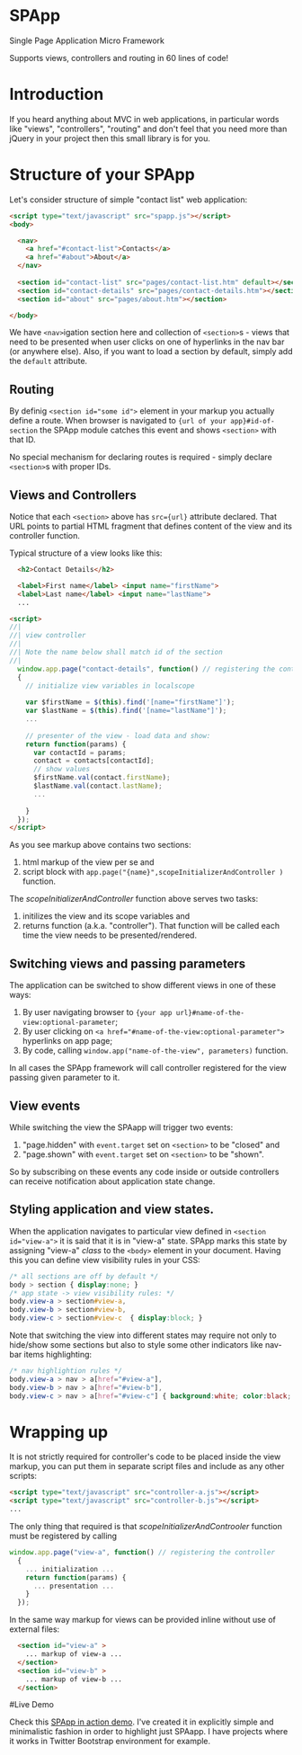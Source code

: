 SPApp
==========

Single Page Application Micro Framework

Supports views, controllers and routing in 60 lines of code!

# Introduction

If you heard anything about MVC in web applications, in particular words like "views", "controllers", "routing" and don't feel that you need more than jQuery in your project then this small library is for you.

# Structure of your SPApp 

Let's consider structure of simple "contact list" web application:

```html
<script type="text/javascript" src="spapp.js"></script>
<body>

  <nav>
    <a href="#contact-list">Contacts</a>
    <a href="#about">About</a>
  </nav>
  
  <section id="contact-list" src="pages/contact-list.htm" default></section>
  <section id="contact-details" src="pages/contact-details.htm"></section>
  <section id="about" src="pages/about.htm"></section>

</body>
```
We have `<nav>`igation section here and collection of `<section>`s - views that need to be presented when user clicks
on one of hyperlinks in the nav bar (or anywhere else). Also, if you want to load a section by default, simply add the `default` attribute.

## Routing 
  
By definig `<section id="some id">` element in your markup you actually define a route. When browser is navigated to
`{url of your app}#id-of-section` the SPApp module catches this event and shows `<section>` with that ID. 

No special mechanism for declaring routes is required - simply declare `<section>`s with proper IDs.

## Views and Controllers

Notice that each `<section>` above has `src={url}` attribute declared. That URL points to partial HTML fragment 
that defines content of the view and its controller function. 

Typical structure of a view looks like this:

```html
  <h2>Contact Details</h2>

  <label>First name</label> <input name="firstName">
  <label>Last name</label> <input name="lastName">
  ... 

<script>
//|
//| view controller
//|
//| Note the name below shall match id of the section
//|
  window.app.page("contact-details", function() // registering the controller
  {
    // initialize view variables in localscope
    
    var $firstName = $(this).find('[name="firstName"]');
    var $lastName = $(this).find('[name="lastName"]');
    ...
    
    // presenter of the view - load data and show: 
    return function(params) {
      var contactId = params; 
      contact = contacts[contactId];
      // show values 
      $firstName.val(contact.firstName);
      $lastName.val(contact.lastName);
      ...
      
    }
  }); 
</script>
```

As you see markup above contains two sections: 

 1. html markup of the view per se and
 2. script block with `app.page("{name}",scopeInitializerAndController )` function.

The _scopeInitializerAndController_ function above serves two tasks: 

 1. initilizes the view and its scope variables and 
 2. returns function (a.k.a. "controller"). That function will be called each time the view needs to be presented/rendered.

 
## Switching views and passing parameters

The application can be switched to show different views in one of these ways:  

 1. By user navigating browser to `{your app url}#name-of-the-view:optional-parameter`;
 2. By user clicking on `<a href="#name-of-the-view:optional-parameter">` hyperlinks on app page;
 3. By code, calling `window.app("name-of-the-view", parameters)` function.

In all cases the SPApp framework will call controller registered for the view passing given parameter to it.

## View events

While switching the view the SPAapp will trigger two events:

 1. "page.hidden" with `event.target` set on `<section>` to be "closed" and
 2. "page.shown" with `event.target` set on `<section>` to be "shown".
  
 So by subscribing on these events any code inside or outside controllers can receive notification about application state change.

## Styling application and view states.

When the application navigates to particular view defined in `<section id="view-a">` it is said that it is in "view-a" state. SPApp marks this state by assigning "view-a" *class* to the `<body>` element in your document. Having this you can define view visibility rules in your CSS:

```css
/* all sections are off by default */
body > section { display:none; }
/* app state -> view visibility rules: */
body.view-a > section#view-a,
body.view-b > section#view-b,
body.view-c > section#view-c  { display:block; }
```
Note that switching the view into different states may require not only to hide/show some sections but also 
to style some other indicators like nav-bar items highlighting:

```css
/* nav highlightion rules */
body.view-a > nav > a[href="#view-a"],
body.view-b > nav > a[href="#view-b"],
body.view-c > nav > a[href="#view-c"] { background:white; color:black; }
```

# Wrapping up

It is not strictly required for controller's code to be placed inside the view markup, you can put them in separate script files and include as any other scripts:
```html
<script type="text/javascript" src="controller-a.js"></script>
<script type="text/javascript" src="controller-b.js"></script>
...
```
The only thing that required is that _scopeInitializerAndControoler_ function must be registered by calling
```javascript
window.app.page("view-a", function() // registering the controller
  {
    ... initialization ...
    return function(params) {
      ... presentation ...
    }
  });
```

In the same way markup for views can be provided inline without use of external files:
```html
  <section id="view-a" >
    ... markup of view-a ...
  </section>
  <section id="view-b" >
    ... markup of view-b ...
  </section>
```

#Live Demo

 Check this [SPApp in action demo](http://terrainformatica.com/widgets.js/spapp/index.htm). I've created it in explicitly simple and minimalistic fashion in order to highlight just SPAapp. I have projects where it works in Twitter Bootstrap environment for example.

